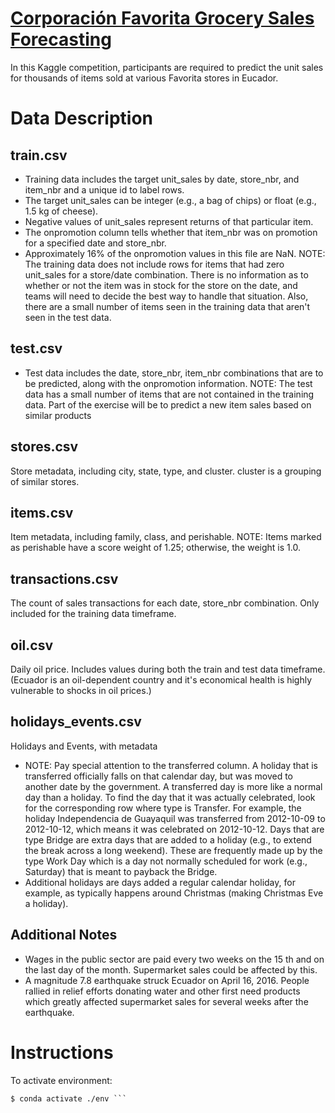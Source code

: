 # [Corporación Favorita Grocery Sales Forecasting](https://www.kaggle.com/competitions/favorita-grocery-sales-forecasting/data?select=test.csv.7z)

In this Kaggle competition, participants are required to predict the unit sales for thousands of items sold at various Favorita stores in Eucador.

# Data Description
## train.csv
* Training data includes the target unit_sales by date, store_nbr, and item_nbr and a unique id to label rows.
* The target unit_sales can be integer (e.g., a bag of chips) or float (e.g., 1.5 kg of cheese).
* Negative values of unit_sales represent returns of that particular item.
* The onpromotion column tells whether that item_nbr was on promotion for a specified date and store_nbr.
* Approximately 16% of the onpromotion values in this file are NaN.
NOTE: The training data does not include rows for items that had zero unit_sales for a store/date combination. There is no information as to whether or not the item was in stock for the store on the date, and teams will need to decide the best way to handle that situation. Also, there are a small number of items seen in the training data that aren't seen in the test data.

## test.csv
* Test data includes the date, store_nbr, item_nbr combinations that are to be predicted, along with the onpromotion information.
NOTE: The test data has a small number of items that are not contained in the training data. Part of the exercise will be to predict a new item sales based on similar products

## stores.csv
Store metadata, including city, state, type, and cluster.
cluster is a grouping of similar stores.

## items.csv
Item metadata, including family, class, and perishable.
NOTE: Items marked as perishable have a score weight of 1.25; otherwise, the weight is 1.0.

## transactions.csv
The count of sales transactions for each date, store_nbr combination. Only included for the training data timeframe.

## oil.csv
Daily oil price. Includes values during both the train and test data timeframe. (Ecuador is an oil-dependent country and it's economical health is highly vulnerable to shocks in oil prices.)

## holidays_events.csv
Holidays and Events, with metadata
* NOTE: Pay special attention to the transferred column. A holiday that is transferred officially falls on that calendar day, but was moved to another date by the government. A transferred day is more like a normal day than a holiday. To find the day that it was actually celebrated, look for the    corresponding row where type is Transfer. For example, the holiday Independencia de Guayaquil was transferred from 2012-10-09 to 2012-10-12, which means it was celebrated on 2012-10-12. Days that are type Bridge are extra days that are added to a holiday (e.g., to extend the break across a long weekend). These are frequently made up by the type Work Day which is a day not normally scheduled for work (e.g., Saturday) that is meant to payback the Bridge.
* Additional holidays are days added a regular calendar holiday, for example, as typically happens around Christmas (making Christmas Eve a holiday).

## Additional Notes
* Wages in the public sector are paid every two weeks on the 15 th and on the last day of the month. Supermarket sales could be affected by this.
* A magnitude 7.8 earthquake struck Ecuador on April 16, 2016. People rallied in relief efforts donating water and other first need products which greatly affected supermarket sales for several weeks after the earthquake.

# Instructions
To activate environment:

```$ conda env create --prefix ./env --file environment.yml
$ conda activate ./env ```
